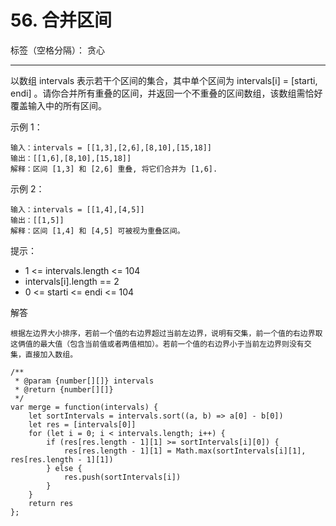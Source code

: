 ﻿# 56. 合并区间

标签（空格分隔）： 贪心

---

以数组 intervals 表示若干个区间的集合，其中单个区间为 intervals[i] = [starti, endi] 。请你合并所有重叠的区间，并返回一个不重叠的区间数组，该数组需恰好覆盖输入中的所有区间。

示例 1：

    输入：intervals = [[1,3],[2,6],[8,10],[15,18]]
    输出：[[1,6],[8,10],[15,18]]
    解释：区间 [1,3] 和 [2,6] 重叠, 将它们合并为 [1,6].

示例 2：

    输入：intervals = [[1,4],[4,5]]
    输出：[[1,5]]
    解释：区间 [1,4] 和 [4,5] 可被视为重叠区间。

提示：

 - 1 <= intervals.length <= 104
 - intervals[i].length == 2
 - 0 <= starti <= endi <= 104

解答

    根据左边界大小排序，若前一个值的右边界超过当前左边界，说明有交集，前一个值的右边界取这俩值的最大值（包含当前值或者两值相加）。若前一个值的右边界小于当前左边界则没有交集，直接加入数组。

    /**
     * @param {number[][]} intervals
     * @return {number[][]}
     */
    var merge = function(intervals) {
        let sortIntervals = intervals.sort((a, b) => a[0] - b[0])
        let res = [intervals[0]]
        for (let i = 0; i < intervals.length; i++) {
            if (res[res.length - 1][1] >= sortIntervals[i][0]) {
                res[res.length - 1][1] = Math.max(sortIntervals[i][1], res[res.length - 1][1])
            } else {
                res.push(sortIntervals[i])
            }
        }
        return res
    };